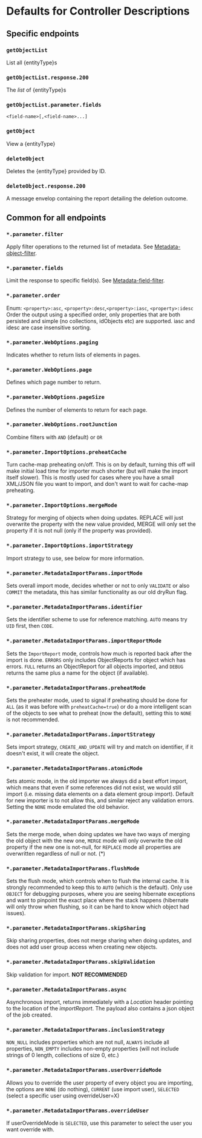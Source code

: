 # Defaults for Controller Descriptions

## Specific endpoints

### `getObjectList`

List all {entityType}s

### `getObjectList.response.200`
The _list_ of {entityType}s

### `getObjectList.parameter.fields`
`<field-name>[,<field-name>...]` 

### `getObject`

View a {entityType}

### `deleteObject`

Deletes the {entityType} provided by ID.

### `deleteObject.response.200`
A message envelop containing the report detailing the deletion outcome.

## Common for all endpoints

### `*.parameter.filter`
Apply filter operations to the returned list of metadata. 
See [Metadata-object-filter](https://docs.dhis2.org/en/develop/using-the-api/dhis-core-version-master/metadata.html#webapi_metadata_object_filter).

### `*.parameter.fields`
Limit the response to specific field(s). 
See [Metadata-field-filter](https://docs.dhis2.org/en/develop/using-the-api/dhis-core-version-master/metadata.html#webapi_metadata_field_filter).

### `*.parameter.order`
Enum: `<property>:asc`, `<property>:desc`,`<property>:iasc`, `<property>:idesc`
Order the output using a specified order, only properties that are both persisted and simple (no collections, idObjects etc) are supported. iasc and idesc are case insensitive sorting.

### `*.parameter.WebOptions.paging`
Indicates whether to return lists of elements in pages.

### `*.parameter.WebOptions.page`
Defines which page number to return.

### `*.parameter.WebOptions.pageSize`
Defines the number of elements to return for each page.

### `*.parameter.WebOptions.rootJunction`
Combine filters with `AND` (default) or `OR`

### `*.parameter.ImportOptions.preheatCache`
Turn cache-map preheating on/off. This is on by default, turning this off will make initial load time for importer much shorter (but will make the import itself slower). This is mostly used for cases where you have a small XML/JSON file you want to import, and don't want to wait for cache-map preheating.

### `*.parameter.ImportOptions.mergeMode`
Strategy for merging of objects when doing updates. REPLACE will just overwrite the property with the new value provided, MERGE will only set the property if it is not null (only if the property was provided).

### `*.parameter.ImportOptions.importStrategy`
Import strategy to use, see below for more information.

### `*.parameter.MetadataImportParams.importMode`
Sets overall import mode, decides whether or not to only `VALIDATE` or also `COMMIT` the metadata, this has similar functionality as our old dryRun flag.

### `*.parameter.MetadataImportParams.identifier`
Sets the identifier scheme to use for reference matching. `AUTO` means try `UID` first, then `CODE`.

### `*.parameter.MetadataImportParams.importReportMode`
Sets the `ImportReport` mode, controls how much is reported back after the import is done. `ERRORS` only includes ObjectReports for object which has errors. `FULL` returns an ObjectReport for all objects imported, and `DEBUG` returns the same plus a name for the object (if available).

### `*.parameter.MetadataImportParams.preheatMode`
Sets the preheater mode, used to signal if preheating should be done for `ALL` (as it was before with `preheatCache=true`) or do a more intelligent scan of the objects to see what to preheat (now the default), setting this to `NONE` is not recommended.

### `*.parameter.MetadataImportParams.importStrategy`
Sets import strategy, `CREATE_AND_UPDATE` will try and match on identifier, if it doesn't exist, it will create the object.

### `*.parameter.MetadataImportParams.atomicMode`
Sets atomic mode, in the old importer we always did a best effort import, which means that even if some references did not exist, we would still import (i.e. missing data elements on a data element group import). Default for new importer is to not allow this, and similar reject any validation errors. Setting the `NONE` mode emulated the old behavior.

### `*.parameter.MetadataImportParams.mergeMode`
Sets the merge mode, when doing updates we have two ways of merging the old object with the new one, `MERGE` mode will only overwrite the old property if the new one is not-null, for `REPLACE` mode all properties are overwritten regardless of null or not. (*)

### `*.parameter.MetadataImportParams.flushMode`
Sets the flush mode, which controls when to flush the internal cache. It is strongly recommended to keep this to `AUTO` (which is the default). Only use `OBJECT` for debugging purposes, where you are seeing hibernate exceptions and want to pinpoint the exact place where the stack happens (hibernate will only throw when flushing, so it can be hard to know which object had issues).

### `*.parameter.MetadataImportParams.skipSharing`
Skip sharing properties, does not merge sharing when doing updates, and does not add user group access when creating new objects.

### `*.parameter.MetadataImportParams.skipValidation`
Skip validation for import. **NOT RECOMMENDED**

### `*.parameter.MetadataImportParams.async`
Asynchronous import, returns immediately with a _Location_ header pointing to the location of the _importReport_. The payload also contains a json object of the job created.

### `*.parameter.MetadataImportParams.inclusionStrategy`
`NON_NULL` includes properties which are not null, `ALWAYS` include all properties, `NON_EMPTY` includes non-empty properties (will not include strings of 0 length, collections of size 0, etc.)

### `*.parameter.MetadataImportParams.userOverrideMode`
Allows you to override the user property of every object you are importing, the options are `NONE` (do nothing), `CURRENT` (use import user), `SELECTED` (select a specific user using overrideUser=X)

### `*.parameter.MetadataImportParams.overrideUser`
If userOverrideMode is `SELECTED`, use this parameter to select the user you want override with.
